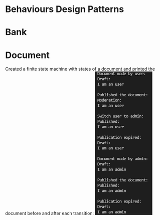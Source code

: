 # Behaviours Design Patterns

# Bank

# Document
Created a finite state machine with states of a document and printed the document before and after each transition:
<img src="document.png">
